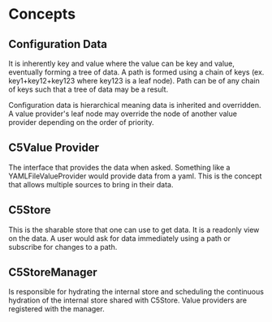 # Concepts

## Configuration Data
It is inherently key and value where the value can be key and value, eventually forming a tree of data. A path is formed using a chain of keys (ex. key1+key12+key123 where key123 is a leaf node). Path can be of any chain of keys such that a tree of data may be a result.

Configuration data is hierarchical meaning data is inherited and overridden. A value provider's leaf node may override the node of another value provider depending on the order of priority.

## C5Value Provider
The interface that provides the data when asked. Something like a YAMLFileValueProvider would provide data from a yaml. This is the concept that allows multiple sources to bring in their data.

## C5Store
This is the sharable store that one can use to get data. It is a readonly view on the data. A user would ask for data immediately using a path or subscribe for changes to a path.

## C5StoreManager
Is responsible for hydrating the internal store and scheduling the continuous hydration of the internal store shared with C5Store. Value providers are registered with the manager.
